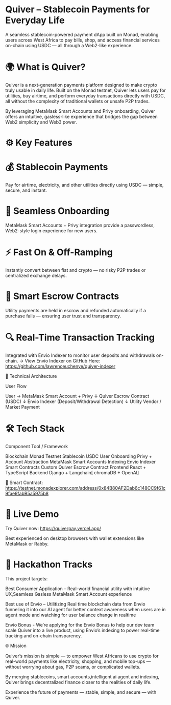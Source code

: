 # Quiver – Stablecoin Payments for Everyday Life

A seamless stablecoin-powered payment dApp built on Monad, enabling users across West Africa to pay bills, shop, and access financial services on-chain using USDC — all through a Web2-like experience.

# 🌍 What is Quiver?

Quiver is a next-generation payments platform designed to make crypto truly usable in daily life. Built on the Monad testnet, Quiver lets users pay for utilities, buy airtime, and perform everyday transactions directly with USDC, all without the complexity of traditional wallets or unsafe P2P trades.

By leveraging MetaMask Smart Accounts and Privy onboarding, Quiver offers an intuitive, gasless-like experience that bridges the gap between Web2 simplicity and Web3 power.

# ⚙️ Key Features

# 💰 Stablecoin Payments

Pay for airtime, electricity, and other utilities directly using USDC — simple, secure, and instant.

# 🔐 Seamless Onboarding

MetaMask Smart Accounts + Privy integration provide a passwordless, Web2-style login experience for new users.

# ⚡ Fast On & Off-Ramping

Instantly convert between fiat and crypto — no risky P2P trades or centralized exchange delays.

# 🧠 Smart Escrow Contracts

Utility payments are held in escrow and refunded automatically if a purchase fails — ensuring user trust and transparency.

# 🔍 Real-Time Transaction Tracking

Integrated with Envio Indexer to monitor user deposits and withdrawals on-chain.
→ View Envio Indexer on GitHub Here: https://github.com/lawrenceuchenye/quiver-indexer

🧩 Technical Architecture

User Flow

User → MetaMask Smart Account + Privy
↓
Quiver Escrow Contract (USDC)
↓
Envio Indexer (Deposit/Withdrawal Detection)
↓
Utility Vendor / Market Payment

# 🛠️ Tech Stack

Component Tool / Framework

Blockchain Monad Testnet
Stablecoin USDC
User Onboarding Privy + Account Abstraction MetaMask Smart Accounts
Indexing Envio Indexer
Smart Contracts Custom Quiver Escrow Contract
Frontend React + TypeScript
Backend Django + Langchain[ chromaDB + OpenAI]

🔗 Smart Contract: https://testnet.monadexplorer.com/address/0x84B80AF2Dab6c148CC9f61c9fae9fabB5a5975b8

# 🚀 Live Demo

Try Quiver now: https://quiverpay.vercel.app/

Best experienced on desktop browsers with wallet extensions like MetaMask or Rabby.

# 🎯 Hackathon Tracks

This project targets:

Best Consumer Application – Real-world financial utility with intuitive UX,Seamless Gasless MetaMask Smart Account experience

Best use of Envio – Utilitizing Real time blockchain data from Envio funneling it into our AI agent for better context awareness when users are in agent mode and watching for user balance change in realtime

Envio Bonus - We’re applying for the Envio Bonus to help our dev team scale Quiver into a live product, using Envio’s indexing to power real-time tracking and on-chain transparency.

🌐 Mission

Quiver’s mission is simple —
to empower West Africans to use crypto for real-world payments like electricity, shopping, and mobile top-ups — without worrying about gas, P2P scams, or complicated wallets.

By merging stablecoins, smart accounts,intelligent ai agent and indexing, Quiver brings decentralized finance closer to the realities of daily life.

Experience the future of payments — stable, simple, and secure — with Quiver.
